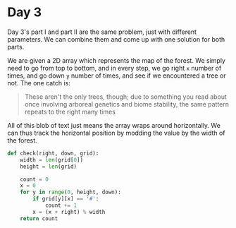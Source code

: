 # Day 3 
Day 3's part I and part II are the same problem, just with different parameters. We can combine them and come up with one solution for both parts.

We are given a 2D array which represents the map of the forest. We simply need to go from top to bottom, and in every step, we go right `x` number of times, and go down `y` number of times, and see if we encountered a tree or not. The one catch is:

> These aren't the only trees, though; due to something you read about once involving arboreal genetics and biome stability, the same pattern repeats to the right many times

All of this blob of text just means the array wraps around horizontally. We can thus track the horizontal position by modding the value by the width of the forest.

```python
def check(right, down, grid):
    width = len(grid[0])
    height = len(grid)

    count = 0
    x = 0
    for y in range(0, height, down):
        if grid[y][x] == '#':
            count += 1
        x = (x + right) % width
    return count
```